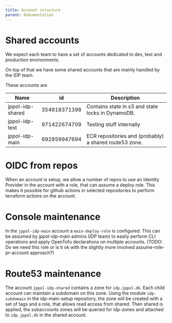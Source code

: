 ```yaml
---
title: Account structure
parent: Dokumentation
---
```



# Shared accounts 

We expect each team to have a set of accounts dedicated to dev, test and production environments. 

On top of that we have some shared accounts that are mainly handled by the IDP team. 

These accounts are

| Name             | id         | Description |
| ---------------- | ---------- | ---------------|
| jppol-idp-shared |354918371398| Contains state in s3 and state locks in DynamoDB. |
| jppol-idp-test   |971422674709| Testing stuff internally  |
| jppol-idp-main   |692859947694| ECR repositories and (probably) a shared route53 zone.  |



# OIDC from repos

When an account is setup, we allow a number of repos to use an Identity Provider in the account 
with a role, that can assume a deploy role. This makes it possible for github actions in selected
repositories to perform terraform actions on the account. 

# Console maintenance
In the `jppol-idp-main` account a `main-deploy-role` is configured. This can be assumed 
by jppol-idp-main admins (IDP team) to easily perform CLI operations and apply OpenTofu 
declarations on multiple accounts. (TODO: Do we need this role or is ti ok with the slightly 
more involved assume-role-pr-account approach?)

# Route53 maintenance
The account `jppol-idp-shared` contains a zone for `idp.jppol.dk`. Each child account 
can maintain a subdomain on this zone. Using the module `idp-subdomain` in the idp-main-setup 
repository, the zone will be created with a set of tags and a role, that allows read access 
from shared. Then shared is applied, the subaccounts zones will be queried for idp-zones and 
attached to `idp.jppol.dk` in the shared account.
